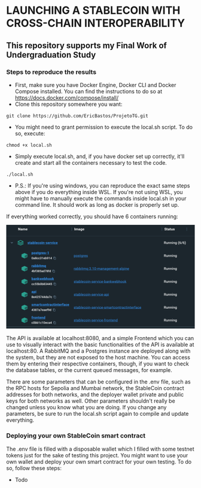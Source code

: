 # LAUNCHING A STABLECOIN WITH CROSS-CHAIN INTEROPERABILITY

## This repository supports my Final Work of Undergraduation Study

### Steps to reproduce the results

- First, make sure you have Docker Engine, Docker CLI and Docker Compose installed. You can find the instructions to do so at https://docs.docker.com/compose/install/
- Clone this repository somewhere you want:
```
git clone https://github.com/EricBastos/ProjetoTG.git
```
- You might need to grant permission to execute the local.sh script. To do so, execute:
```
chmod +x local.sh
```
- Simply execute local.sh, and, if you have docker set up correctly, it'll create and start all the containers
necessary to test the code.
```
./local.sh
```
- P.S.: If you're using windows, you can reproduce the exact same steps above if you do everything inside WSL. If you're not
using WSL, you might have to manually execute the commands inside local.sh in your command line. It should work as long as 
docker is properly set up.

If everything worked correctly, you should have 6 containers running:

![Running containers](./docs/runningContainers.png "Running containers")

The API is available at localhost:8080, and a simple Frontend which you can use to visually interact with the basic
functionalities of the API is available at localhost:80. A RabbitMQ and a Postgres instance are deployed along with the system,
but they are not exposed to the host machine. You can access them by entering their respective containers, though, if you want
to check the database tables, or the current queued messages, for example.

There are some parameters that can be configured in the .env file, such as the RPC hosts for Sepolia and Mumbai network,
the StableCoin contract addresses for both networks, and the deployer wallet private and public keys for both networks as well.
Other parameters shouldn't really be changed unless you know what you are doing. If you change any parameters, be sure to run
the local.sh script again to compile and update everything.

### Deploying your own StableCoin smart contract

The .env file is filled with a disposable wallet which I filled with some testnet tokens just for the sake of testing this project.
You might want to use your own wallet and deploy your own smart contract for your own testing. To do so, follow these steps:

- Todo